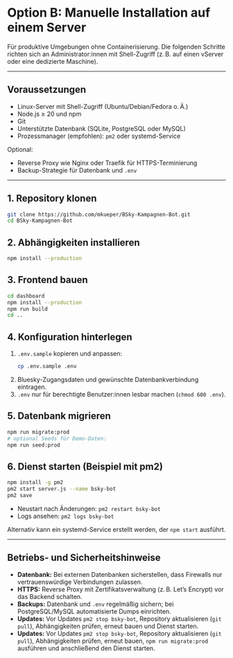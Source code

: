 # Option B: Manuelle Installation auf einem Server

Für produktive Umgebungen ohne Containerisierung. Die folgenden Schritte richten sich an Administrator:innen mit Shell-Zugriff (z. B. auf einen vServer oder eine dedizierte Maschine).

---

## Voraussetzungen

- Linux-Server mit Shell-Zugriff (Ubuntu/Debian/Fedora o. Ä.)
- Node.js ≥ 20 und npm
- Git
- Unterstützte Datenbank (SQLite, PostgreSQL oder MySQL)
- Prozessmanager (empfohlen): `pm2` oder systemd-Service

Optional:
- Reverse Proxy wie Nginx oder Traefik für HTTPS-Terminierung
- Backup-Strategie für Datenbank und `.env`

---

## 1. Repository klonen

```bash
git clone https://github.com/mkueper/BSky-Kampagnen-Bot.git
cd BSky-Kampagnen-Bot
```

## 2. Abhängigkeiten installieren

```bash
npm install --production
```

## 3. Frontend bauen

```bash
cd dashboard
npm install --production
npm run build
cd ..
```

## 4. Konfiguration hinterlegen

1. `.env.sample` kopieren und anpassen:
   ```bash
   cp .env.sample .env
   ```
2. Bluesky-Zugangsdaten und gewünschte Datenbankverbindung eintragen.
3. `.env` nur für berechtigte Benutzer:innen lesbar machen (`chmod 600 .env`).

## 5. Datenbank migrieren

```bash
npm run migrate:prod
# optional Seeds für Demo-Daten:
npm run seed:prod
```

## 6. Dienst starten (Beispiel mit pm2)

```bash
npm install -g pm2
pm2 start server.js --name bsky-bot
pm2 save
```

- Neustart nach Änderungen: `pm2 restart bsky-bot`
- Logs ansehen: `pm2 logs bsky-bot`

Alternativ kann ein systemd-Service erstellt werden, der `npm start` ausführt.

---

## Betriebs- und Sicherheitshinweise

- **Datenbank:** Bei externen Datenbanken sicherstellen, dass Firewalls nur vertrauenswürdige Verbindungen zulassen.
- **HTTPS:** Reverse Proxy mit Zertifikatsverwaltung (z. B. Let’s Encrypt) vor das Backend schalten.
- **Backups:** Datenbank und `.env` regelmäßig sichern; bei PostgreSQL/MySQL automatisierte Dumps einrichten.
- **Updates:** Vor Updates `pm2 stop bsky-bot`, Repository aktualisieren (`git pull`), Abhängigkeiten prüfen, erneut bauen und Dienst starten.
- **Updates:** Vor Updates `pm2 stop bsky-bot`, Repository aktualisieren (`git pull`), Abhängigkeiten prüfen, erneut bauen, `npm run migrate:prod` ausführen und anschließend den Dienst starten.
